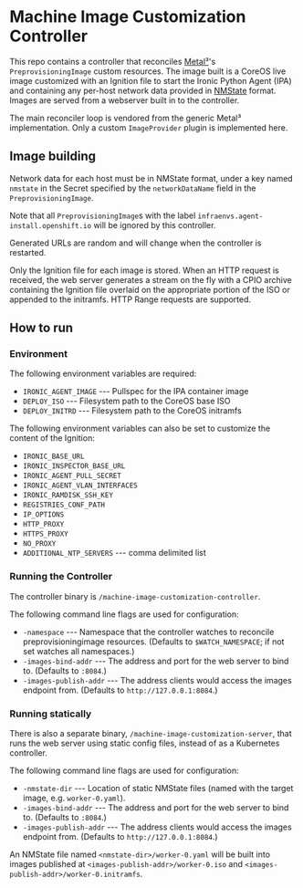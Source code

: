 # Machine Image Customization Controller

This repo contains a controller that reconciles [Metal³](https://metal3.io)'s
`PreprovisioningImage` custom resources. The image built is a CoreOS live image
customized with an Ignition file to start the Ironic Python Agent (IPA) and
containing any per-host network data provided in [NMState](https://nmstate.io)
format. Images are served from a webserver built in to the controller.

The main reconciler loop is vendored from the generic Metal³ implementation.
Only a custom `ImageProvider` plugin is implemented here.

## Image building

Network data for each host must be in NMState format, under a key named
`nmstate` in the Secret specified by the `networkDataName` field in the
`PreprovisioningImage`.

Note that all `PreprovisioningImage`s with the label
`infraenvs.agent-install.openshift.io` will be ignored by this controller.

Generated URLs are random and will change when the controller is restarted.

Only the Ignition file for each image is stored. When an HTTP request is
received, the web server generates a stream on the fly with a CPIO archive
containing the Ignition file overlaid on the appropriate portion of the ISO or
appended to the initramfs. HTTP Range requests are supported.

## How to run

### Environment

The following environment variables are required:

- `IRONIC_AGENT_IMAGE` --- Pullspec for the IPA container image
- `DEPLOY_ISO` --- Filesystem path to the CoreOS base ISO
- `DEPLOY_INITRD` --- Filesystem path to the CoreOS initramfs

The following environment variables can also be set to customize the content of
the Ignition:

- `IRONIC_BASE_URL`
- `IRONIC_INSPECTOR_BASE_URL`
- `IRONIC_AGENT_PULL_SECRET`
- `IRONIC_AGENT_VLAN_INTERFACES`
- `IRONIC_RAMDISK_SSH_KEY`
- `REGISTRIES_CONF_PATH`
- `IP_OPTIONS`
- `HTTP_PROXY`
- `HTTPS_PROXY`
- `NO_PROXY`
- `ADDITIONAL_NTP_SERVERS` --- comma delimited list

### Running the Controller

The controller binary is `/machine-image-customization-controller`.

The following command line flags are used for configuration:

- `-namespace` --- Namespace that the controller watches to reconcile
  preprovisioningimage resources. (Defaults to `$WATCH_NAMESPACE`; if not set
  watches all namespaces.)
- `-images-bind-addr` --- The address and port for the web server to bind to.
  (Defaults to `:8084`.)
- `-images-publish-addr` --- The address clients would access the images
  endpoint from. (Defaults to `http://127.0.0.1:8084`.)

### Running statically

There is also a separate binary, `/machine-image-customization-server`, that
runs the web server using static config files, instead of as a Kubernetes
controller.

The following command line flags are used for configuration:

- `-nmstate-dir` --- Location of static NMState files (named with the target
  image, e.g. `worker-0.yaml`).
- `-images-bind-addr` --- The address and port for the web server to bind to.
  (Defaults to `:8084`.)
- `-images-publish-addr` --- The address clients would access the images
  endpoint from. (Defaults to `http://127.0.0.1:8084`.)

An NMState file named `<nmstate-dir>/worker-0.yaml` will be built into images
published at `<images-publish-addr>/worker-0.iso` and
`<images-publish-addr>/worker-0.initramfs`.

